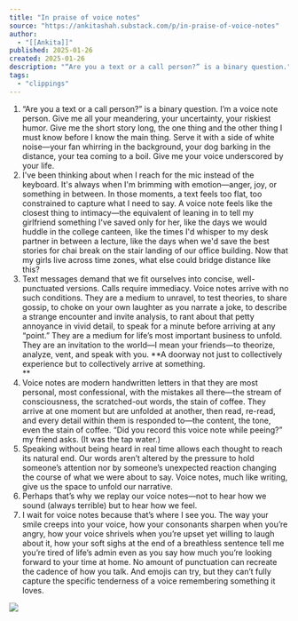 ```yaml
---
title: "In praise of voice notes"
source: "https://ankitashah.substack.com/p/in-praise-of-voice-notes"
author:
  - "[[Ankita]]"
published: 2025-01-26
created: 2025-01-26
description: "“Are you a text or a call person?” is a binary question."
tags:
  - "clippings"
---
```

1. “Are you a text or a call person?” is a binary question. I’m a voice note person. Give me all your meandering, your uncertainty, your riskiest humor. Give me the short story long, the one thing and the other thing I must know before I know the main thing. Serve it with a side of white noise—your fan whirring in the background, your dog barking in the distance, your tea coming to a boil. Give me your voice underscored by your life.
2. I've been thinking about when I reach for the mic instead of the keyboard. It's always when I'm brimming with emotion—anger, joy, or something in between. In those moments, a text feels too flat, too constrained to capture what I need to say. A voice note feels like the closest thing to intimacy—the equivalent of leaning in to tell my girlfriend something I've saved only for her, like the days we would huddle in the college canteen, like the times I'd whisper to my desk partner in between a lecture, like the days when we'd save the best stories for chai break on the stair landing of our office building. Now that my girls live across time zones, what else could bridge distance like this?
3. Text messages demand that we fit ourselves into concise, well-punctuated versions. Calls require immediacy. Voice notes arrive with no such conditions. They are a medium to unravel, to test theories, to share gossip, to choke on your own laughter as you narrate a joke, to describe a strange encounter and invite analysis, to rant about that petty annoyance in vivid detail, to speak for a minute before arriving at any “point.” They are a medium for life’s most important business to unfold. They are an invitation to the world—I mean your friends—to theorize, analyze, vent, and speak with you. **A doorway not just to collectively experience but to collectively arrive at something.  
**
4. Voice notes are modern handwritten letters in that they are most personal, most confessional, with the mistakes all there—the stream of consciousness, the scratched-out words, the stain of coffee. They arrive at one moment but are unfolded at another, then read, re-read, and every detail within them is responded to—the content, the tone, even the stain of coffee. “Did you record this voice note while peeing?” my friend asks. (It was the tap water.)
5. Speaking without being heard in real time allows each thought to reach its natural end. Our words aren’t altered by the pressure to hold someone’s attention nor by someone’s unexpected reaction changing the course of what we were about to say. Voice notes, much like writing, give us the space to unfold our narrative.
6. Perhaps that’s why we replay our voice notes—not to hear how we sound (always terrible) but to hear how we feel.
7. I wait for voice notes because that’s where I see you. The way your smile creeps into your voice, how your consonants sharpen when you’re angry, how your voice shrivels when you’re upset yet willing to laugh about it, how your soft sighs at the end of a breathless sentence tell me you’re tired of life’s admin even as you say how much you’re looking forward to your time at home. No amount of punctuation can recreate the cadence of how you talk. And emojis can try, but they can’t fully capture the specific tenderness of a voice remembering something it loves.

![](https://substackcdn.com/image/fetch/w_1456,c_limit,f_auto,q_auto:good,fl_progressive:steep/https%3A%2F%2Fsubstack-post-media.s3.amazonaws.com%2Fpublic%2Fimages%2F4e49d205-c0fb-4e06-a4d5-73779e56864a_735x603.jpeg)

